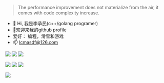 > The performance improvement does not materialize from the air, it comes with code complexity increase.
- 👋 Hi, 我是李承民(c++/golang programer)
- 👋欢迎来我的github profile
- 爱好： 编程，滑雪和游戏
- 📫 lcmasdf@126.com

![](https://img.shields.io/badge/%E7%BC%96%E7%A0%81%E5%B7%A5%E5%85%B7-vscode-blue) ![](https://img.shields.io/badge/language-c%2B%2B-success) ![](https://img.shields.io/badge/language-golang-success)

![](https://img.shields.io/badge/%E6%B8%B8%E6%88%8F-%E7%8E%8B%E8%80%85%E8%8D%A3%E8%80%80-yellow) ![](https://img.shields.io/badge/%E6%B8%B8%E6%88%8F-%E6%AD%A7%E8%B7%AF%E6%97%85%E4%BA%BA-yellow) ![](https://img.shields.io/badge/%E6%B8%B8%E6%88%8F-%E7%82%B9%E6%95%B0%E5%A4%A7%E5%B8%88-yellow)

![](https://img.shields.io/badge/%E8%BF%90%E5%8A%A8-%E6%BB%91%E9%9B%AA-9cf)

<!---
Lcmasdf/Lcmasdf is a ✨ special ✨ repository because its `README.md` (this file) appears on your GitHub profile.
You can click the Preview link to take a look at your changes.
--->
